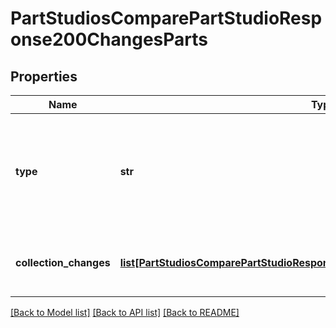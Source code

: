 # PartStudiosComparePartStudioResponse200ChangesParts

## Properties
Name | Type | Description | Notes
------------ | ------------- | ------------- | -------------
**type** | **str** | Type of the differences in Part collection in the Part             Studio (see API description for values) | [optional] 
**collection_changes** | [**list[PartStudiosComparePartStudioResponse200ChangesPartsCollectionChanges]**](PartStudiosComparePartStudioResponse200ChangesPartsCollectionChanges.md) | List of changes in Part Studio Parts             collection | [optional] 

[[Back to Model list]](../README.md#documentation-for-models) [[Back to API list]](../README.md#documentation-for-api-endpoints) [[Back to README]](../README.md)


